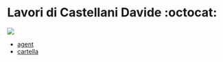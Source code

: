 # Lavori di Castellani Davide :octocat:
![](https://www.castellanidavide.it/assets/img/main-covers/main.jpg)
 - [agent](https://github.com/CastellaniDavideTest/Test22-2020-2022-T-CI/blob/18576/agent/docs/README.md)
 - [cartella](https://github.com/CastellaniDavideTest/Test22-2020-2022-T-CI/blob/18576/cartella/docs/README.md)
